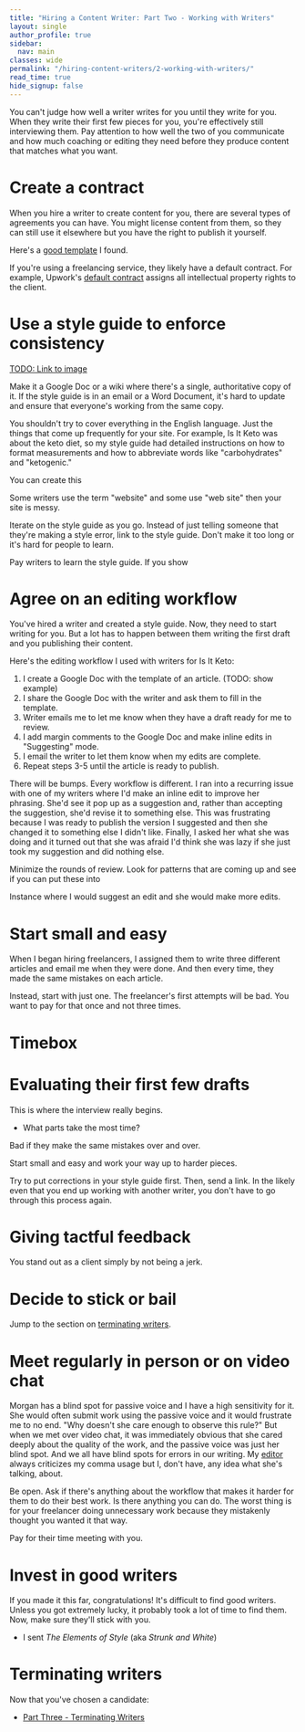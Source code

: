 ```yaml
---
title: "Hiring a Content Writer: Part Two - Working with Writers"
layout: single
author_profile: true
sidebar:
  nav: main
classes: wide
permalink: "/hiring-content-writers/2-working-with-writers/"
read_time: true
hide_signup: false
---
```


You can't judge how well a writer writes for you until they write for you. When they write their first few pieces for you, you're effectively still interviewing them. Pay attention to how well the two of you communicate and how much coaching or editing they need before they produce content that matches what you want.

# Create a contract

When you hire a writer to create content for you, there are several types of agreements you can have. You might license content from them, so they can still use it elsewhere but you have the right to publish it yourself.

Here's a [good template](https://medium.com/@jyssicaschwartz/have-a-free-freelancer-contract-template-4a009f181830) I found.

If you're using a freelancing service, they likely have a default contract. For example, Upwork's [default contract](https://www.upwork.com/legal#optional-service-contract-terms) assigns all intellectual property rights to the client.

# Use a style guide to enforce consistency

[TODO: Link to image](https://docs.google.com/document/d/1Uy19xtf_PFW0LJ2Zj6cSkH2dhHED8PCjHCtup1_IQ_4/edit#heading=h.qwnjmopyhpr6)

Make it a Google Doc or a wiki where there's a single, authoritative copy of it. If the style guide is in an email or a Word Document, it's hard to update and ensure that everyone's working from the same copy.

You shouldn't try to cover everything in the English language. Just the things that come up frequently for your site. For example, Is It Keto was about the keto diet, so my style guide had detailed instructions on how to format measurements and how to abbreviate words like "carbohydrates" and "ketogenic."

You can create this

Some writers use the term "website" and some use "web site" then your site is messy.

Iterate on the style guide as you go. Instead of just telling someone that they're making a style error, link to the style guide. Don't make it too long or it's hard for people to learn.

Pay writers to learn the style guide. If you show

# Agree on an editing workflow

You've hired a writer and created a style guide. Now, they need to start writing for you. But a lot has to happen between them writing the first draft and you publishing their content.

Here's the editing workflow I used with writers for Is It Keto:

1. I create a Google Doc with the template of an article. (TODO: show example)
1. I share the Google Doc with the writer and ask them to fill in the template.
1. Writer emails me to let me know when they have a draft ready for me to review.
1. I add margin comments to the Google Doc and make inline edits in "Suggesting" mode.
1. I email the writer to let them know when my edits are complete.
1. Repeat steps 3-5 until the article is ready to publish.

There will be bumps. Every workflow is different. I ran into a recurring issue with one of my writers where I'd make an inline edit to improve her phrasing. She'd see it pop up as a suggestion and, rather than accepting the suggestion, she'd revise it to something else. This was frustrating because I was ready to publish the version I suggested and then she changed it to something else I didn't like. Finally, I asked her what she was doing and it turned out that she was afraid I'd think she was lazy if she just took my suggestion and did nothing else.

Minimize the rounds of review. Look for patterns that are coming up and see if you can put these into 

Instance where I would suggest an edit and she would make more edits.

# Start small and easy

When I began hiring freelancers, I assigned them to write three different articles and email me when they were done. And then every time, they made the same mistakes on each article.

Instead, start with just one. The freelancer's first attempts will be bad. You want to pay for that once and not three times.

# Timebox

# Evaluating their first few drafts

This is where the interview really begins.

* What parts take the most time?

Bad if they make the same mistakes over and over.

Start small and easy and work your way up to harder pieces.

Try to put corrections in your style guide first. Then, send a link. In the likely even that you end up working with another writer, you don't have to go through this process again.

# Giving tactful feedback

You stand out as a client simply by not being a jerk.

# Decide to stick or bail

Jump to the section on [terminating writers](/hiring-content-writers/3-terminating-writers/).

# Meet regularly in person or on video chat

Morgan has a blind spot for passive voice and I have a high sensitivity for it. She would often submit work using the passive voice and it would frustrate me to no end. "Why doesn't she care enough to observe this rule?" But when we met over video chat, it was immediately obvious that she cared deeply about the quality of the work, and the passive voice was just her blind spot. And we all have blind spots for errors in our writing. My [editor](/editor) always criticizes my comma usage but I, don't have, any idea what she's talking, about.

Be open. Ask if there's anything about the workflow that makes it harder for them to do their best work. Is there anything you can do. The worst thing is for your freelancer doing unnecessary work because they mistakenly thought you wanted it that way.

Pay for their time meeting with you.

# Invest in good writers

If you made it this far, congratulations! It's difficult to find good writers. Unless you got extremely lucky, it probably took a lot of time to find them. Now, make sure they'll stick with you.

* I sent *The Elements of Style* (aka *Strunk and White*)

# Terminating writers

Now that you've chosen a candidate:

* [Part Three - Terminating Writers](/hiring-content-writers/3-terminating-writers/)